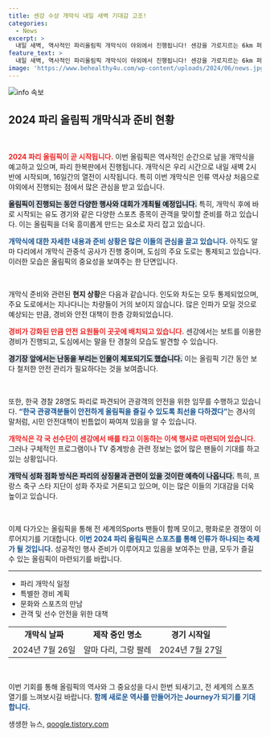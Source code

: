 ```yaml
---
title: 센강 수상 개막식 내일 새벽 기대감 고조!
categories:
  - News
excerpt: >
  내일 새벽, 역사적인 파리올림픽 개막식이 야외에서 진행됩니다! 센강을 가로지르는 6km 퍼레이드와 함께 프랑스의 상징이 등장할 예정인데, 성화 주자에 대한 궁금증이 커지고 있습니다. 클릭해 확인해보세요!
feature_text: >
  내일 새벽, 역사적인 파리올림픽 개막식이 야외에서 진행됩니다! 센강을 가로지르는 6km 퍼레이드와 함께 프랑스의 상징이 등장할 예정인데, 성화 주자에 대한 궁금증이 커지고 있습니다. 클릭해 확인해보세요!
image: 'https://www.behealthy4u.com/wp-content/uploads/2024/06/news.jpg'
---
```


<p><img src="https://www.behealthy4u.com/wp-content/uploads/2024/06/news.jpg" alt="info 속보" /></p>

<h2 data-ke-size="size26">2024 파리 올림픽 개막식과 준비 현황</h2>

<p data-ke-size="size16">&nbsp;</p>

<p><b><span style="color: #ee2323;">2024 파리 올림픽이 곧 시작됩니다.</span></b> 이번 올림픽은 역사적인 순간으로 남을 개막식을 예고하고 있으며, 파리 한복판에서 진행됩니다. 개막식은 우리 시간으로 내일 새벽 2시 반에 시작되며, 16일간의 열전이 시작됩니다. 특히 이번 개막식은 인류 역사상 처음으로 야외에서 진행되는 점에서 많은 관심을 받고 있습니다. </p>

<p><b><span style="background-color: #21538527;">올림픽이 진행되는 동안 다양한 행사와 대회가 개최될 예정입니다.</span></b> 특히, 개막식 후에 바로 시작되는 유도 경기와 같은 다양한 스포츠 종목이 관객을 맞이할 준비를 하고 있습니다. 이는 올림픽을 더욱 흥미롭게 만드는 요소로 자리 잡고 있습니다. </p>

<p><b><span style="color: #1a5490;">개막식에 대한 자세한 내용과 준비 상황은 많은 이들의 관심을 끌고 있습니다.</span></b> 아직도 알마 다리에서 개막식 관중석 공사가 진행 중이며, 도심의 주요 도로는 통제되고 있습니다. 이러한 모습은 올림픽의 중요성을 보여주는 한 단면입니다.</p>

<p data-ke-size="size16">&nbsp;</p>

<p>개막식 준비와 관련된 <b>현지 상황</b>은 다음과 같습니다. 인도와 차도는 모두 통제되었으며, 주요 도로에서는 지나다니는 차량들이 거의 보이지 않습니다. 많은 인파가 모일 것으로 예상되는 만큼, 경비와 안전 대책이 한층 강화되었습니다. </p>

<p><b><span style="color: #ee2323;">경비가 강화된 만큼 안전 요원들이 곳곳에 배치되고 있습니다.</span></b> 센강에서는 보트를 이용한 경비가 진행되고, 도심에서는 말을 탄 경찰의 모습도 발견할 수 있습니다. </p>

<p><b><span style="background-color: #21538527;">경기장 앞에서는 난동을 부리는 인물이 체포되기도 했습니다.</span></b> 이는 올림픽 기간 동안 보다 철저한 안전 관리가 필요하다는 것을 보여줍니다.</p>

<p data-ke-size="size16">&nbsp;</p>

<p>또한, 한국 경찰 28명도 파리로 파견되어 관광객의 안전을 위한 임무를 수행하고 있습니다. <b><span style="color: #1a5490;">“한국 관광객분들이 안전하게 올림픽을 즐길 수 있도록 최선을 다하겠다”</span></b>는 경사의 말처럼, 시민 안전대책이 빈틈없이 짜여져 있음을 알 수 있습니다.</p>

<p><b><span style="color: #ee2323;">개막식은 각 국 선수단이 센강에서 배를 타고 이동하는 이색 행사로 마련되어 있습니다.</span></b> 그러나 구체적인 프로그램이나 TV 중계방송 관련 정보는 없어 많은 팬들이 기대를 하고 있는 상황입니다. </p>

<p><b><span style="background-color: #21538527;">개막식 성화 점화 방식은 파리의 상징물과 관련이 있을 것이란 예측이 나옵니다.</span></b> 특히, 프랑스 축구 스타 지단이 성화 주자로 거론되고 있으며, 이는 많은 이들의 기대감을 더욱 높이고 있습니다.</p>

<p data-ke-size="size16">&nbsp;</p>

<p>이제 다가오는 올림픽을 통해 전 세계의Sports 팬들이 함께 모이고, 평화로운 경쟁이 이루어지기를 기대합니다. <b><span style="color: #1a5490;">이번 2024 파리 올림픽은 스포츠를 통해 인류가 하나되는 축제가 될 것입니다.</span></b> 성공적인 행사 준비가 이루어지고 있음을 보여주는 만큼, 모두가 즐길 수 있는 올림픽이 마련되기를 바랍니다. </p>

<hr>

<ul>
  <li>파리 개막식 일정</li>
  <li>특별한 경비 계획</li>
  <li>문화와 스포츠의 만남</li>
  <li>관객 및 선수 안전을 위한 대책</li>
</ul>

<table>
  <tr>
    <td style="text-align: center; height: 17px;"><b>개막식 날짜</b></td>
    <td style="text-align: center; height: 17px;"><b>제작 중인 명소</b></td>
    <td style="text-align: center; height: 17px;"><b>경기 시작일</b></td>
  </tr>
  <tr>
    <td style="text-align: center; height: 17px;">2024년 7월 26일</td>
    <td style="text-align: center; height: 17px;">알마 다리, 그랑 팔레</td>
    <td style="text-align: center; height: 17px;">2024년 7월 27일</td>
  </tr>
</table>

<p data-ke-size="size16">&nbsp;</p>

<p>이번 기회를 통해 올림픽의 역사와 그 중요성을 다시 한번 되새기고, 전 세계의 스포츠 열기를 느껴보시길 바랍니다. <b><span style="color: #1a5490;">함께 새로운 역사를 만들어가는 Journey가 되기를 기대합니다.</span></b></p>
생생한 뉴스, <a href="https://qoogle.tistory.com" rel="dofollow">qoogle.tistory.com</a>


